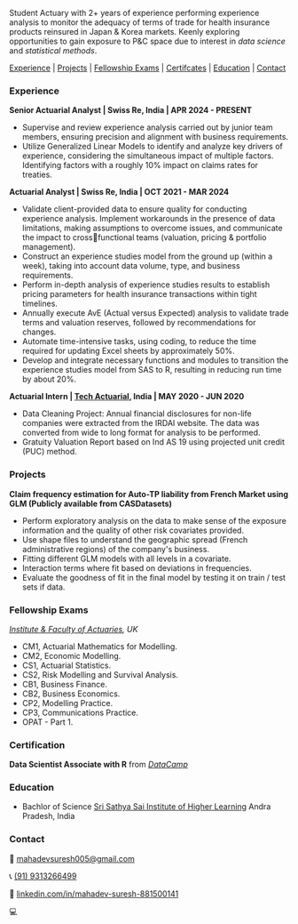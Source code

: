 Student Actuary with 2+ years of experience performing experience analysis to monitor the adequacy of terms of trade for health insurance products
reinsured in Japan & Korea markets. Keenly exploring opportunities to gain exposure to P&C space due to interest in *data science* and *statistical methods*.

[Experience](#experience) | [Projects](#projects) | [Fellowship Exams](#fellowship-exams) | [Certifcates](#certificate) | [Education](#education) | [Contact](#contact)

### Experience
**Senior Actuarial Analyst | Swiss Re, India | APR 2024 - PRESENT**
- Supervise and review experience analysis carried out by junior team members, ensuring precision and alignment with business requirements.
- Utilize Generalized Linear Models to identify and analyze key drivers of experience, considering the simultaneous impact of multiple factors.
Identifying factors with a roughly 10% impact on claims rates for treaties.

**Actuarial Analyst | Swiss Re, India | OCT 2021 - MAR 2024**
- Validate client-provided data to ensure quality for conducting experience analysis.
Implement workarounds in the presence of data limitations, making assumptions to overcome issues, and communicate the impact to crossfunctional teams (valuation, pricing & portfolio management).
- Construct an experience studies model from the ground up (within a week), taking into account data volume, type, and business requirements.
- Perform in-depth analysis of experience studies results to establish pricing parameters for health insurance transactions within tight timelines.
- Annually execute AvE (Actual versus Expected) analysis to validate trade terms and valuation reserves, followed by recommendations for changes.
- Automate time-intensive tasks, using coding, to reduce the time required for updating Excel sheets by approximately 50%.
- Develop and integrate necessary functions and modules to transition the experience studies model from SAS to R, resulting in reducing run time by about 20%.
  
**Actuarial Intern | [Tech Actuarial](https://techactuarial.com/), India | MAY 2020 - JUN 2020**
- Data Cleaning Project: Annual financial disclosures for non-life companies were extracted from the IRDAI website. The data was converted from wide to long format for analysis to be performed.
- Gratuity Valuation Report based on Ind AS 19 using projected unit credit (PUC) method.

### Projects

**Claim frequency estimation for Auto-TP liability from French Market using GLM (Publicly available from CASDatasets)**
- Perform exploratory analysis on the data to make sense of the exposure information and the quality of other risk covariates provided. 
- Use shape files to understand the geographic spread (French administrative regions) of the company's business. 
- Fitting different GLM models with all levels in a covariate. 
- Interaction terms where fit based on deviations in frequencies. 
- Evaluate the goodness of fit in the final model by testing it on train / test sets if data.

### Fellowship Exams
*[Institute & Faculty of Actuaries](https://actuaries.org.uk/qualify/curriculum/), UK*
- CM1, Actuarial Mathematics for Modelling.
- CM2, Economic Modelling.
- CS1, Actuarial Statistics.
- CS2, Risk Modelling and Survival Analysis.
- CB1, Business Finance.
- CB2, Business Economics.
- CP2, Modelling Practice. 
- CP3, Communications Practice.
- OPAT - Part 1. 

### Certification
**Data Scientist Associate with R** from [*DataCamp*](https://www.datacamp.com/completed/statement-of-accomplishment/track/449c17b374a072b2fe97e5e286f3ae5853f03c6f)

### Education
- Bachlor of Science [Sri Sathya Sai Institute of Higher Learning](https://www.sssihl.edu.in/) Andra Pradesh, India

### Contact

📨 [mahadevsuresh005@gmail.com](mailto://mahadevsuresh005@gmail.com)

📞 [(91) 9313266499](tel://+919313266499) 

📎  [linkedin.com/in/mahadev-suresh-881500141](https://www.linkedin.com/in/mahadev-suresh-881500141/)

💻  
